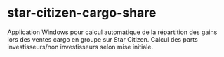 # star-citizen-cargo-share
Application Windows pour calcul automatique de la répartition des gains lors des ventes cargo en groupe sur Star Citizen. Calcul des parts investisseurs/non investisseurs selon mise initiale.

